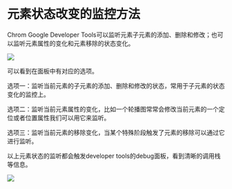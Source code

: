 # 元素状态改变的监控方法

Chrom Google Developer Tools可以监听元素子元素的添加、删除和修改；也可以监听元素属性的变化和元素移除的状态变化。

![](/assets/google-developer-tools/monitoring-of-element-status-changes-menu.png)

可以看到在面板中有对应的选项。

选项一：监听当前元素的子元素的添加、删除和修改的状态，常用于子元素的状态变化的监控上。

选项二：监听当前元素属性的变化，比如一个轮播图常常会修改当前元素的一个定位或者位置属性我们可以用它来监听。

选项三：监听当前元素的移除变化，当某个特殊阶段触发了元素的移除可以通过它进行监听。


以上元素状态的监听都会触发developer tools的debug面板，看到清晰的调用栈等信息。

![](/assets/google-developer-tools/monitoring-of-element-status-changes-debug.png)
